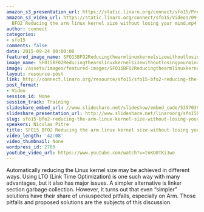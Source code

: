 ```yaml
---
amazon_s3_presentation_url: https://static.linaro.org/connect/sfo15/Presentations/09-24-Thursday/SFO15-BF02-ReducingArmLinuxKernelSize.pdf
amazon_s3_video_url: https://static.linaro.org/connect/sfo15/Videos/09-23-Wednesday/SFO15
  BFO2 Reducing the arm linux kernel size without losing your mind.mp4
author: connect
categories:
- sfo15
comments: false
date: 2015-09-24 00:00:00
featured_image_name: SFO15BFO2Reducingthearmlinuxkernelsizewithoutlosingyourmind.jpg
image_name: SFO15BFO2Reducingthearmlinuxkernelsizewithoutlosingyourmind.jpg
image: /assets/images/featured-images/SFO15BFO2Reducingthearmlinuxkernelsizewithoutlosingyourmind.jpg
layout: resource-post
link: http://connect.linaro.org/resource/sfo15/sfo15-bfo2-reducing-the-arm-linux-kernel-size-without-losing-your-mind/
post_format:
- Video
session_id: None
session_track: Training
slideshare_embed_url: //www.slideshare.net/slideshow/embed_code/53570396
slideshare_presentation_url: http://www.slideshare.net/linaroorg/sfo15bfo2-reducing-the-arm-linux-kernel-size-without-losing-your-mind
slug: sfo15-bfo2-reducing-the-arm-linux-kernel-size-without-losing-your-mind
speakers: Nicolas Pitre
title: SFO15 BFO2 Reducing the arm linux kernel size without losing your mind
video_length: '42:08'
video_thumbnail: None
wordpress_id: 2780
youtube_video_url: https://www.youtube.com/watch?v=tnKO0TKi3wo
---
```


Automatically reducing the Linux kernel size may be achieved in
different ways. Using LTO (Link Time Optimization) is one such way with many advantages, but it also has major issues. A simpler alternative is linker section garbage collection. However, it turns out that even “simpler” solutions have their share of unsuspected pitfalls, especially on Arm. Those pitfalls and proposed solutions are the subjects of this discussion.
